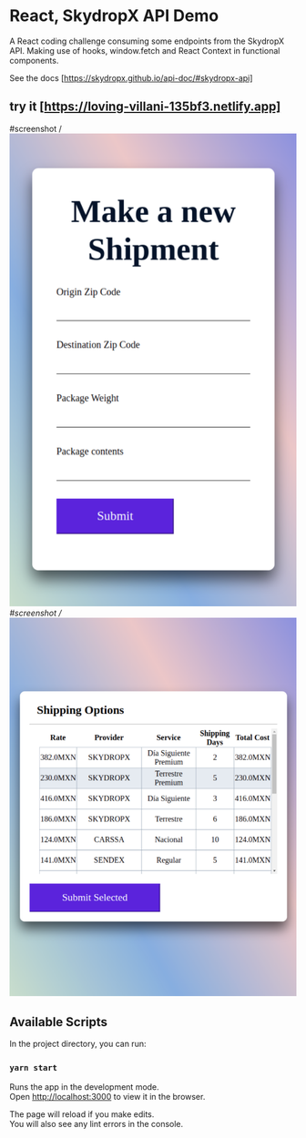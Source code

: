 # React, SkydropX API Demo

A React coding challenge consuming some endpoints from the SkydropX API.
Making use of hooks, window.fetch and React Context in functional components.

See the docs [https://skydropx.github.io/api-doc/#skydropx-api]

## try it [https://loving-villani-135bf3.netlify.app]

#screenshot /*![alt text](./ScreenshotS.png "screenshot")
#screenshot /*![alt text](./ScreenshotR.png "screenshot")

## Available Scripts

In the project directory, you can run:

### `yarn start`

Runs the app in the development mode.\
Open [http://localhost:3000](http://localhost:3000) to view it in the browser.

The page will reload if you make edits.\
You will also see any lint errors in the console.

